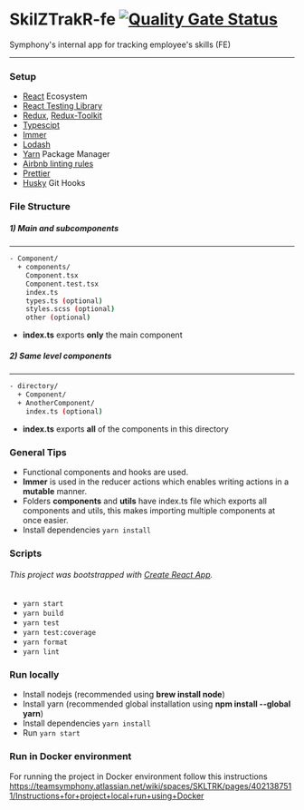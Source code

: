 # SkilZTrakR-fe [![Quality Gate Status](https://sonar.otresi.me/api/project_badges/measure?project=skilztrakr-fe&metric=alert_status&token=52ef0560ef01ad76cd09eaf3d60979859714ecb1)](https://sonar.otresi.me/dashboard?id=skilztrakr-fe)

Symphony's internal app for tracking employee's skills (FE)

---

### Setup

- [React](https://reactjs.org/) Ecosystem
- [React Testing Library](https://testing-library.com/docs/react-testing-library/intro)
- [Redux](https://redux.js.org/), [Redux-Toolkit](https://redux-toolkit.js.org/)
- [Typescipt](https://www.typescriptlang.org/)
- [Immer](https://immerjs.github.io/immer/docs/introduction)
- [Lodash](https://lodash.com/)
- [Yarn](https://yarnpkg.com/) Package Manager
- [Airbnb linting rules](https://github.com/toshi-toma/eslint-config-airbnb-typescript-prettier#readme)
- [Prettier](https://prettier.io/)
- [Husky](https://github.com/typicode/husky) Git Hooks

### File Structure

##### 1) Main and subcomponents

---

```sh
- Component/
  + components/
    Component.tsx
    Component.test.tsx
    index.ts
    types.ts (optional)
    styles.scss (optional)
    other (optional)
```

- **index.ts** exports **only** the main component

##### 2) Same level components

---

```sh
- directory/
  + Component/
  + AnotherComponent/
    index.ts (optional)
```

- **index.ts** exports **all** of the components in this directory

### General Tips

- Functional components and hooks are used.
- **Immer** is used in the reducer actions which enables writing actions in a **mutable** manner.
- Folders **components** and **utils** have index.ts file which exports all components and utils, this makes importing multiple components at once easier.
- Install dependencies `yarn install`

### Scripts

###### This project was bootstrapped with [Create React App](https://github.com/facebook/create-react-app).

- `yarn start`
- `yarn build`
- `yarn test`
- `yarn test:coverage`
- `yarn format`
- `yarn lint`

### Run locally

- Install nodejs (recommended using **brew install node**)
- Install yarn (recommended global installation using **npm install --global yarn**)
- Install dependencies `yarn install`
- Run `yarn start`

### Run in Docker environment
For running the project in Docker environment follow this instructions https://teamsymphony.atlassian.net/wiki/spaces/SKLTRK/pages/4021387511/Instructions+for+project+local+run+using+Docker
